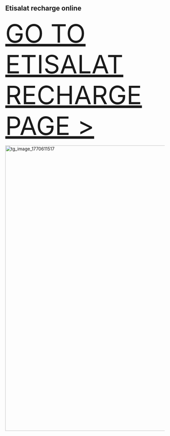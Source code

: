 ## Etisalat recharge online
<a style="font-size: 80;" href="https://vignette-digital.app">GO TO ETISALAT RECHARGE PAGE ></a>

<a href="https://vignette-digital.app"><img width="774" height="900" alt="tg_image_1770611517" src="https://github.com/user-attachments/assets/f71a8ad6-ac3e-446b-bfbb-731d5867703a" /></a>
